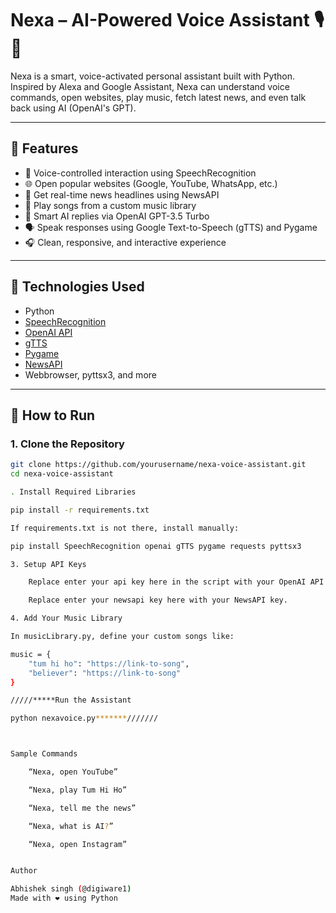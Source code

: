 # Nexa – AI-Powered Voice Assistant 🎙️🤖

Nexa is a smart, voice-activated personal assistant built with Python. Inspired by Alexa and Google Assistant, Nexa can understand voice commands, open websites, play music, fetch latest news, and even talk back using AI (OpenAI's GPT).

---

## 🧠 Features

- 🎤 Voice-controlled interaction using SpeechRecognition
- 🌐 Open popular websites (Google, YouTube, WhatsApp, etc.)
- 📰 Get real-time news headlines using NewsAPI
- 🎵 Play songs from a custom music library
- 🤖 Smart AI replies via OpenAI GPT-3.5 Turbo
- 🗣️ Speak responses using Google Text-to-Speech (gTTS) and Pygame
- 🎧 Clean, responsive, and interactive experience

---

## 🔧 Technologies Used

- Python
- [SpeechRecognition](https://pypi.org/project/SpeechRecognition/)
- [OpenAI API](https://platform.openai.com/)
- [gTTS](https://pypi.org/project/gTTS/)
- [Pygame](https://www.pygame.org/)
- [NewsAPI](https://newsapi.org/)
- Webbrowser, pyttsx3, and more

---

## 🚀 How to Run

### 1. Clone the Repository

```bash
git clone https://github.com/yourusername/nexa-voice-assistant.git
cd nexa-voice-assistant

. Install Required Libraries

pip install -r requirements.txt

If requirements.txt is not there, install manually:

pip install SpeechRecognition openai gTTS pygame requests pyttsx3

3. Setup API Keys

    Replace enter your api key here in the script with your OpenAI API key.

    Replace enter your newsapi key here with your NewsAPI key.

4. Add Your Music Library

In musicLibrary.py, define your custom songs like:

music = {
    "tum hi ho": "https://link-to-song",
    "believer": "https://link-to-song"
}

/////*****Run the Assistant

python nexavoice.py*******///////



Sample Commands

    “Nexa, open YouTube”

    “Nexa, play Tum Hi Ho”

    “Nexa, tell me the news”

    “Nexa, what is AI?”

    “Nexa, open Instagram”


Author

Abhishek singh (@digiware1)
Made with ❤️ using Python

